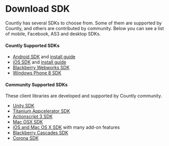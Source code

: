 # Download SDK

Countly has several SDKs to choose from. Some of them are supported by Countly, and others are contributed by community.
Below you can see a list of mobile, Facebook, AS3 and desktop SDKs. 

#### Countly Supported SDKs 

* [Android SDK](https://github.com/Countly/countly-sdk-android) and [install guide](http://new.count.ly/documentation/sdk-installation/android)
* [iOS SDK](https://github.com/Countly/countly-sdk-ios) and [install guide](http://new.count.ly/documentation/sdk-installation/ios)
* [Blackberry Webworks SDK](https://github.com/Countly/countly-sdk-blackberry-webworks)
* [Windows Phone 8 SDK](https://github.com/Countly/countly-sdk-windows-phone)

#### Community Supported SDKs

These client libraries are developed and supported by Countly community. 

* [Unity SDK](https://github.com/Countly/countly-sdk-unity)
* [Titanium Appcelerator SDK](https://github.com/euforic/Titanium-Count.ly)
* [Actionscript 3 SDK](https://github.com/Countly/countly-sdk-as3) 
* [Mac OSX SDK](https://github.com/mrballoon/countly-sdk-osx)
* [iOS and Mac OS X SDK](https://github.com/benoitsan/countly-sdk-cocoa) with many add-on features
* [Blackberry Cascades SDK](https://github.com/craigmj/countly-sdk-blackberry10-cascades)
* [Corona SDK](https://github.com/brandontreb/Countly-Corona)
